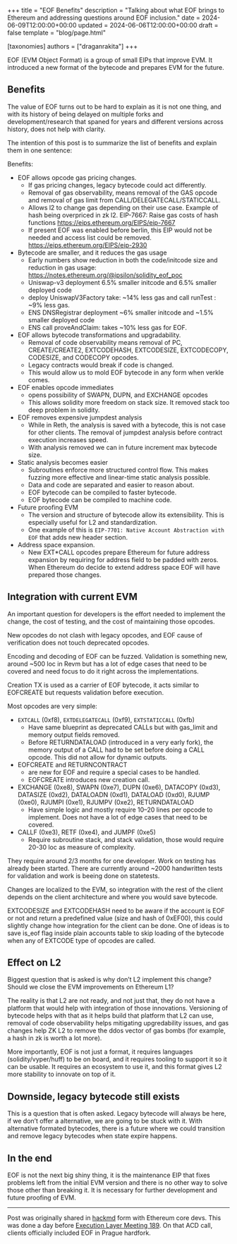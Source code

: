 +++
title = "EOF Benefits"
description = "Talking about what EOF brings to Ethereum and addressing questions around EOF inclusion."
date = 2024-06-09T12:00:00+00:00
updated = 2024-06-06T12:00:00+00:00
draft = false
template = "blog/page.html"

[taxonomies]
authors = ["draganrakita"]
+++

EOF (EVM Object Format) is a group of small EIPs that improve EVM. It introduced a new format of the bytecode and prepares EVM for the future.

## Benefits

The value of EOF turns out to be hard to explain as it is not one thing, and with its history of being delayed on multiple forks and development/research that spaned for years and different versions across history, does not help with clarity.

The intention of this post is to summarize the list of benefits and explain them in one sentence:

Benefits:

* EOF allows opcode gas pricing changes.
  * If gas pricing changes, legacy bytecode could act differently.
  * Removal of gas observability, means removal of the GAS opcode and removal of gas limit from CALL/DELEGATECALL/STATICCALL.
  * Allows l2 to change gas depending on their use case. Example of hash being overpriced in zk l2. EIP-7667: Raise gas costs of hash functions  https://eips.ethereum.org/EIPS/eip-7667
  * If present EOF was enabled before berlin, this EIP would not be needed and access list could be removed. https://eips.ethereum.org/EIPS/eip-2930 
* Bytecode are smaller, and it reduces the gas usage
  * Early numbers show reduction in both the code/initcode size and reduction in gas usage: https://notes.ethereum.org/@ipsilon/solidity_eof_poc
  * Uniswap-v3 deployment 6.5% smaller initcode and 6.5% smaller deployed code 
  * deploy UniswapV3Factory take: ~14% less gas and call runTest : ~9% less gas.
  * ENS DNSRegistrar deployment ~6% smaller initcode and ~1.5% smaller deployed code
  * ENS call proveAndClaim: takes ~10% less gas for EOF.
* EOF allows bytecode transformations and upgradability.
  * Removal of code observability means removal of PC, CREATE/CREATE2, EXTCODEHASH, EXTCODESIZE, EXTCODECOPY, CODESIZE, and CODECOPY opcodes.
  * Legacy contracts would break if code is changed.
  * This would allow us to mold EOF bytecode in any form when verkle comes.
* EOF enables opcode immediates
  * opens possibility of SWAPN, DUPN, and EXCHANGE opcodes
  * This allows solidity more freedom on stack size. It removed stack too deep problem in solidity.
* EOF removes expensive jumpdest analysis
  * While in Reth, the analysis is saved with a bytecode, this is not case for other clients. The removal of jumpdest analysis before contract execution increases speed.
  * With analysis removed we can in future increment max bytecode size.
* Static analysis becomes easier
  * Subroutines enforce more structured control flow. This makes fuzzing more effective and linear-time static analysis possible.
  * Data and code are separated and easier to reason about.
  * EOF bytecode can be compiled to faster bytecode.
  * EOF bytecode can be compiled to machine code.
* Future proofing EVM
  * The version and structure of bytecode allow its extensibility. This is especially useful for L2 and standardization.
  * One example of this is `EIP-7701: Native Account Abstraction with EOF` that adds new header section.
* Address space expansion.
   * New EXT*CALL opcodes prepare Ethereum for future address expansion by requiring for address field to be padded with zeros. When Ethereum do decide to extend address space EOF will have prepared those changes.

## Integration with current EVM

An important question for developers is the effort needed to implement the change, the cost of testing, and the cost of maintaining those opcodes.

New opcodes do not clash with legacy opcodes, and EOF cause of verification does not touch deprecated opcodes.

Encoding and decoding of EOF can be fuzzed. Validation is something new, around ~500 loc in Revm but has a lot of edge cases that need to be covered and need focus to do it right across the implementations.

Creation TX is used as a carrier of EOF bytecode, it acts similar to EOFCREATE but requests validation before execution.

Most opcodes are very simple:

* `EXTCALL` (0xf8), `EXTDELEGATECALL` (0xf9), `EXTSTATICCALL` (0xfb)
  * Have same blueprint as deprecated CALLs but with gas_limit and memory output fields removed.
  * Before RETURNDATALOAD (introduced in a very early fork), the memory output of a CALL had to be set before doing a CALL opcode. This did not allow for dynamic outputs.
* EOFCREATE and RETURNCONTRACT
  * are new for EOF and require a special cases to be handled.
  * EOFCREATE introduces new creation call. 
* EXCHANGE (0xe8), SWAPN (0xe7), DUPN (0xe6), DATACOPY (0xd3), DATASIZE (0xd2), DATALOADN (0xd1), DATALOAD (0xd0), RJUMP (0xe0), RJUMPI (0xe1), RJUMPV (0xe2), RETURNDATALOAD 
  * Have simple logic and mostly require 10–20 lines per opcode to implement. Does not have a lot of edge cases that need to be covered.
* CALLF (0xe3), RETF (0xe4), and JUMPF (0xe5)
  * Require subroutine stack, and stack validation, those would require 20-30 loc as measure of complexity.

They require around 2/3 months for one developer. Work on testing has already been started. There are currently around ~2000 handwritten tests for validation and work is beeing done on statetests.

Changes are localized to the EVM, so integration with the rest of the client depends on the client architecture and where you would save bytecode.

EXTCODESIZE and EXTCODEHASH need to be aware if the account is EOF or not and return a predefined value (size and hash of 0xEF00), this could slightly change how integration for the client can be done. One of ideas is to save is_eof flag inside plain accounts table to skip loading of the bytecode when any of EXTCODE type of opcodes are called.

## Effect on L2

Biggest question that is asked is why don’t L2 implement this change? Should we close the EVM improvements on Ethereum L1?

The reality is that L2 are not ready, and not just that, they do not have a platform that would help with integration of those innovations. Versioning of bytecode helps with that as it helps build that platform that L2 can use, removal of code observability helps mitigating upgredability issues, and gas changes help ZK L2 to remove the ddos vector of gas bombs (for example, a hash in zk is worth a lot more).

More importantly, EOF is not just a format, it requires languages (solidity/vyper/huff) to be on board, and it requires tooling to support it so it can be usable. It requires an ecosystem to use it, and this format gives L2 more stability to innovate on top of it. 

## Downside, legacy bytecode still exists

This is a question that is often asked. Legacy bytecode will always be here, if we don’t offer a alternative, we are going to be stuck with it. With alternative formated bytecodes, there is a future where we could transition and remove legacy bytecodes when state expire happens.

## In the end

EOF is not the next big shiny thing, it is the maintenance EIP that fixes problems left from the initial EVM version  and there is no other way to solve those other than breaking it. It is necessary for further development and future proofing of EVM. 

___
Post was originally shared in [hackmd](https://hackmd.io/aZurva_kR2GQdOgJfS7B6A?view) form with Ethereum core devs. This was done a day before [Execution Layer Meeting 189](https://github.com/ethereum/pm/issues/1052). On that ACD call, clients officially included EOF in Prague hardfork.